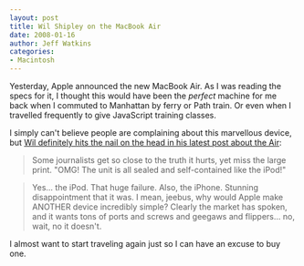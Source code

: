```yaml
---
layout: post
title: Wil Shipley on the MacBook Air
date: 2008-01-16
author: Jeff Watkins
categories:
- Macintosh
---
```


Yesterday, Apple announced the new MacBook Air. As I was reading the specs for it, I thought this would have been the _perfect_ machine for me back when I commuted to Manhattan by ferry or Path train. Or even when I travelled frequently to give JavaScript training classes.

I simply can't believe people are complaining about this marvellous device, but [Wil definitely hits the nail on the head in his latest post about the Air](http://wilshipley.com/blog/2008/01/macbook-air-haters-suck-my-dick.html):

>Some journalists get so close to the truth it hurts, yet miss the large print. "OMG! The unit is all sealed and self-contained like the iPod!"

>Yes... the iPod. That huge failure. Also, the iPhone. Stunning disappointment that it was. I mean, jeebus, why would Apple make ANOTHER device incredibly simple? Clearly the market has spoken, and it wants tons of ports and screws and geegaws and flippers... no, wait, no it doesn't.

I almost want to start traveling again just so I can have an excuse to buy one.